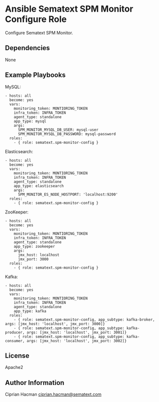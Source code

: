 Ansible Sematext SPM Monitor Configure Role
===========================================

Configure Sematext SPM Monitor.

Dependencies
------------
None

Example Playbooks
-------------------------
MySQL:
```
- hosts: all
  become: yes
  vars:
    monitoring_token: MONTIORING_TOKEN
    infra_token: INFRA_TOKEN
    agent_type: standalone
    app_type: mysql
    args:
      SPM_MONITOR_MYSQL_DB_USER: mysql-user
      SPM_MONITOR_MYSQL_DB_PASSWORD: mysql-password
  roles:
    - { role: sematext.spm-monitor-config }
```

Elasticsearch:
```
- hosts: all
  become: yes
  vars:
    monitoring_token: MONTIORING_TOKEN
    infra_token: INFRA_TOKEN
    agent_type: standalone
    app_type: elasticsearch
    args:
      SPM_MONITOR_ES_NODE_HOSTPORT: 'localhost:9200'
  roles:
    - { role: sematext.spm-monitor-config }

```

ZooKeeper:
```
- hosts: all
  become: yes
  vars:
    monitoring_token: MONTIORING_TOKEN
    infra_token: INFRA_TOKEN
    agent_type: standalone
    app_type: zookeeper
    args:
      jmx_host: localhost
      jmx_port: 3000
  roles:
    - { role: sematext.spm-monitor-config }

```

Kafka:
```
- hosts: all
  become: yes
  vars:
    monitoring_token: MONTIORING_TOKEN
    infra_token: INFRA_TOKEN
    agent_type: standalone
    app_type: kafka
  roles:
    - { role: sematext.spm-monitor-config, app_subtype: kafka-broker, args: [jmx_host: 'localhost', jmx_port: 3000]}
    - { role: sematext.spm-monitor-config, app_subtype: kafka-producer, args: [jmx_host: 'localhost', jmx_port: 3001]}
    - { role: sematext.spm-monitor-config, app_subtype: kafka-consumer, args: [jmx_host: 'localhost', jmx_port: 3002]}
```

License
-------

Apache2

Author Information
------------------

Ciprian Hacman <ciprian.hacman@sematext.com>
